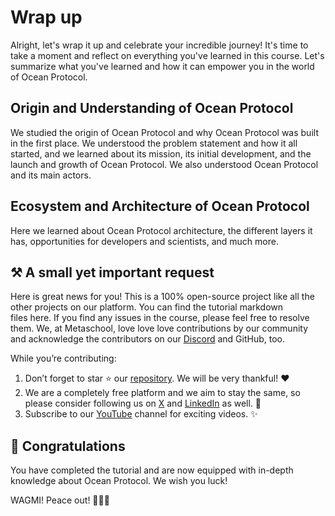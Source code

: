 # Wrap up

Alright, let's wrap it up and celebrate your incredible journey! It's time to take a moment and reflect on everything you've learned in this course. Let's summarize what you've learned and how it can empower you in the world of Ocean Protocol.

## Origin and Understanding of Ocean Protocol

We studied the origin of Ocean Protocol and why Ocean Protocol was built in the first place.  We understood the problem statement and how it all started, and we learned about its mission, its initial development, and the launch and growth of Ocean Protocol. We also understood Ocean Protocol and its main actors. 

## Ecosystem and Architecture of Ocean Protocol

Here we learned about Ocean Protocol architecture, the different layers it has, opportunities for developers and scientists, and much more. 

## ⚒️ A small yet important request

Here is great news for you! This is a 100% open-source project like all the other projects on our platform. You can find the tutorial markdown files here. If you find any issues in the course, please feel free to resolve them. We, at Metaschool, love love love contributions by our community and acknowledge the contributors on our [Discord](https://discord.com/invite/vbVMUwXWgc) and GitHub, too.

While you’re contributing:

1. Don’t forget to star ⭐️ our [repository](https://github.com/0xmetaschool/Learning-Projects). We will be very thankful! ❤️
2. We are a completely free platform and we aim to stay the same, so please consider following us on [X](https://bit.ly/stacks-course) and [LinkedIn](https://bit.ly/stacks-course-linkedin) as well. 🫶
3. Subscribe to our [YouTube](https://www.youtube.com/@0xmetaschool) channel for exciting videos. ✨

## 🎊 Congratulations

You have completed the tutorial and are now equipped with in-depth knowledge about Ocean Protocol. We wish you luck!

WAGMI! Peace out! ✌🏻🔮
